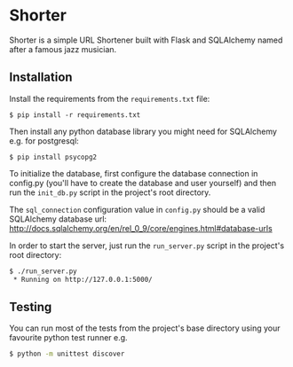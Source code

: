 # Shorter

Shorter is a simple URL Shortener built with Flask and SQLAlchemy named after a famous jazz musician.

## Installation


Install the requirements from the ``requirements.txt`` file:

```
$ pip install -r requirements.txt
```

Then install any python database library you might need for SQLAlchemy e.g. for postgresql:

```
$ pip install psycopg2
```

To initialize the database, first configure the database connection in config.py (you'll have to create the database and user yourself) and then run the ``init_db.py`` script in the project's root directory.

The ``sql_connection`` configuration value in ``config.py`` should be a valid SQLAlchemy database url: http://docs.sqlalchemy.org/en/rel_0_9/core/engines.html#database-urls

In order to start the server, just run the ``run_server.py`` script in the project's root directory:

```bash
$ ./run_server.py
 * Running on http://127.0.0.1:5000/
```

## Testing

You can run most of the tests from the project's base directory using your favourite python test runner e.g.

```bash
$ python -m unittest discover
```
